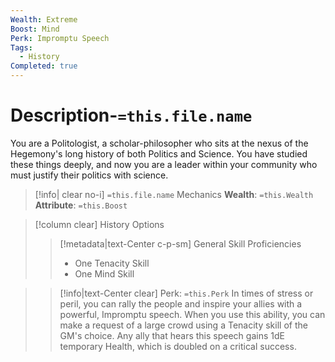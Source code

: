 ```yaml
---
Wealth: Extreme
Boost: Mind
Perk: Impromptu Speech
Tags:
  - History
Completed: true
---
```

# Description-`=this.file.name`
You are a Politologist, a scholar-philosopher who sits at the nexus of the Hegemony's long history of both Politics and Science. You have studied these things deeply, and now you are a leader within your community who must justify their politics with science.
>[!info| clear no-i] `=this.file.name` Mechanics
>**Wealth**: `=this.Wealth`   
>**Attribute**: `=this.Boost`

>[!column clear] History Options
>> [!metadata|text-Center c-p-sm] General Skill Proficiencies
>> - One Tenacity Skill
>> - One Mind Skill


>> [!info|text-Center clear] Perk: `=this.Perk`
>> In times of stress or peril, you can rally the people and inspire your allies with a powerful, Impromptu speech. When you use this ability, you can make a request of a large crowd using a Tenacity skill of the GM's choice. Any ally that hears this speech gains 1dE temporary Health, which is doubled on a critical success. 